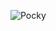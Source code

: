 ![Pocky](https://github-readme-stats.vercel.app/api?username=Pocky-Pancake&show_icons=true&theme=transparent&hide_border=true)

